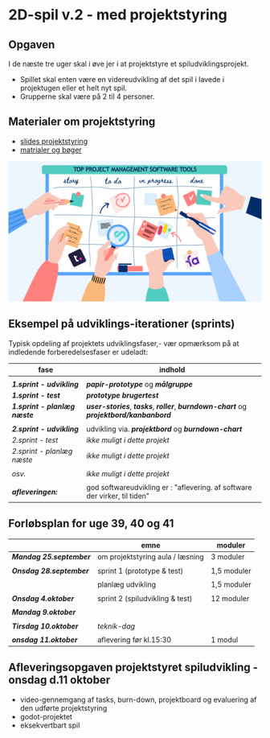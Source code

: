 <h1>2D-spil v.2 - med projektstyring</h1>

## Opgaven

I de næste tre uger skal i øve jer i at projektstyre et spiludviklingsprojekt.   
- Spillet skal enten være en videreudvikling af det spil i lavede i projektugen eller et helt nyt spil.      
- Grupperne skal være på 2 til 4 personer. 

## Materialer om projektstyring
- [slides projektstyring](slides_projektstyring.pdf)    
- [matrialer og bøger](materialeplan.md)

![boeard](pic_board.png)

## Eksempel på udviklings-iterationer (sprints)

Typisk opdeling af projektets udviklingsfaser,- vær opmærksom på at indledende forberedelsesfaser er udeladt:

| fase                                | indhold                                                                                               |
|-------------------------------------|-------------------------------------------------------------------------------------------------------|
|                                     |                                                                                                       |                                    
| ***1.sprint - udvikling***          | ***papir-prototype*** og ***målgruppe***                                                              |
| ***1.sprint - test***               | ***prototype brugertest***                                                                            |
| ***1.sprint - planlæg næste***      | ***user-stories***, ***tasks***, ***roller***, ***burndown-chart*** og ***projektbord/kanbanbord***   |
|                                     |                                                                                                       |                                    
| ***2.sprint - udvikling***          | udvikling via. ***projektbord*** og ***burndown-chart***                                              |
| *2.sprint - test*                   | *ikke muligt i dette projekt*                                                                         |                                    
| *2.sprint - planlæg næste*          | *ikke muligt i dette projekt*                                                                         |
|                                     |                                                                                                       |
| *osv.*                              | *ikke muligt i dette projekt*                                                                         |                                     
|                                     |                                                                                                       |
| ***afleveringen:***                 | god softwareudvikling er : "aflevering. af software der virker, til tiden"                            |

## Forløbsplan for uge 39, 40 og 41

|                           | emne                               | moduler        | 
|---------------------------|------------------------------------|----------------|
| ***Mandag 25.september*** | om projektstyring aula / læsning   | 3 moduler      |
|                           |                                    |                |
| ***Onsdag 28.september*** | sprint 1 (prototype & test)        | 1,5 moduler    |
|                           |                                    |                |
|                           | planlæg udvikling                  | 1,5 moduler    |
|                           |                                    |                |
| ***Onsdag 4.oktober***    | sprint 2 (spiludvikling & test)    | 12 moduler     |
|                           |                                    |                |
| ***Mandag 9.oktober***    |                                    |                |
|                           |                                    |                |
| ***Tirsdag 10.oktober***  | *teknik-dag*                       |                |
|                           |                                    |                |
| ***onsdag 11.oktober***   | aflevering før kl.15:30            | 1 modul        |

## Afleveringsopgaven projektstyret spiludvikling - onsdag d.11 oktober
- video-gennemgang af tasks, burn-down, projektboard og evaluering af den udførte projektstyring
- godot-projektet
- eksekvertbart spil


